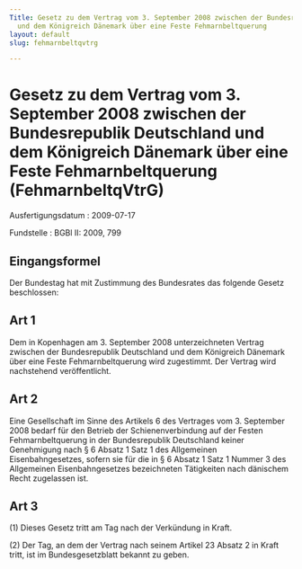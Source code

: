 ```yaml
---
Title: Gesetz zu dem Vertrag vom 3. September 2008 zwischen der Bundesrepublik Deutschland
  und dem Königreich Dänemark über eine Feste Fehmarnbeltquerung
layout: default
slug: fehmarnbeltqvtrg

---
```


# Gesetz zu dem Vertrag vom 3. September 2008 zwischen der Bundesrepublik Deutschland und dem Königreich Dänemark über eine Feste Fehmarnbeltquerung (FehmarnbeltqVtrG)

Ausfertigungsdatum
:   2009-07-17

Fundstelle
:   BGBl II: 2009, 799


## Eingangsformel

Der Bundestag hat mit Zustimmung des Bundesrates das folgende Gesetz
beschlossen:


## Art 1

Dem in Kopenhagen am 3. September 2008 unterzeichneten Vertrag
zwischen der Bundesrepublik Deutschland und dem Königreich Dänemark
über eine Feste Fehmarnbeltquerung wird zugestimmt. Der Vertrag wird
nachstehend veröffentlicht.


## Art 2

Eine Gesellschaft im Sinne des Artikels 6 des Vertrages vom 3.
September 2008 bedarf für den Betrieb der Schienenverbindung auf der
Festen Fehmarnbeltquerung in der Bundesrepublik Deutschland keiner
Genehmigung nach § 6 Absatz 1 Satz 1 des Allgemeinen
Eisenbahngesetzes, sofern sie für die in § 6 Absatz 1 Satz 1 Nummer 3
des Allgemeinen Eisenbahngesetzes bezeichneten Tätigkeiten nach
dänischem Recht zugelassen ist.


## Art 3

(1) Dieses Gesetz tritt am Tag nach der Verkündung in Kraft.

(2) Der Tag, an dem der Vertrag nach seinem Artikel 23 Absatz 2 in
Kraft tritt, ist im Bundesgesetzblatt bekannt zu geben.

